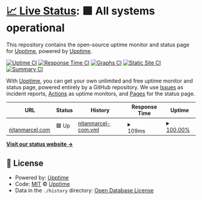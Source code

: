 # [📈 Live Status](https://demo.upptime.js.org): <!--live status--> **🟩 All systems operational**

This repository contains the open-source uptime monitor and status page for [Upptime](https://upptime.js.org), powered by [Upptime](https://github.com/upptime/upptime).

[![Uptime CI](https://github.com/nitanmarcel/upptime/workflows/Uptime%20CI/badge.svg)](https://github.com/nitanmarcel/upptime/actions?query=workflow%3A%22Uptime+CI%22)
[![Response Time CI](https://github.com/nitanmarcel/upptime/workflows/Response%20Time%20CI/badge.svg)](https://github.com/nitanmarcel/upptime/actions?query=workflow%3A%22Response+Time+CI%22)
[![Graphs CI](https://github.com/nitanmarcel/upptime/workflows/Graphs%20CI/badge.svg)](https://github.com/nitanmarcel/upptime/actions?query=workflow%3A%22Graphs+CI%22)
[![Static Site CI](https://github.com/nitanmarcel/upptime/workflows/Static%20Site%20CI/badge.svg)](https://github.com/nitanmarcel/upptime/actions?query=workflow%3A%22Static+Site+CI%22)
[![Summary CI](https://github.com/nitanmarcel/upptime/workflows/Summary%20CI/badge.svg)](https://github.com/nitanmarcel/upptime/actions?query=workflow%3A%22Summary+CI%22)

With [Upptime](https://upptime.js.org), you can get your own unlimited and free uptime monitor and status page, powered entirely by a GitHub repository. We use [Issues](https://github.com/upptime/upptime/issues) as incident reports, [Actions](https://github.com/nitanmarcel/upptime/actions) as uptime monitors, and [Pages](https://demo.upptime.js.org) for the status page.

<!--start: status pages-->
<!-- This summary is generated by Upptime (https://github.com/upptime/upptime) -->
<!-- Do not edit this manually, your changes will be overwritten -->
<!-- prettier-ignore -->
| URL | Status | History | Response Time | Uptime |
| --- | ------ | ------- | ------------- | ------ |
| <img alt="" src="https://favicons.githubusercontent.com/nitanmarcel.com" height="13"> [nitanmarcel.com](https://nitanmarcel.com) | 🟩 Up | [nitanmarcel-com.yml](https://github.com/nitanmarcel/uptime/commits/HEAD/history/nitanmarcel-com.yml) | <details><summary><img alt="Response time graph" src="./graphs/nitanmarcel-com/response-time-week.png" height="20"> 109ms</summary><br><a href="https://nitanmarcel.com/history/nitanmarcel-com"><img alt="Response time 109" src="https://img.shields.io/endpoint?url=https%3A%2F%2Fraw.githubusercontent.com%2Fnitanmarcel%2Fuptime%2FHEAD%2Fapi%2Fnitanmarcel-com%2Fresponse-time.json"></a><br><a href="https://nitanmarcel.com/history/nitanmarcel-com"><img alt="24-hour response time 109" src="https://img.shields.io/endpoint?url=https%3A%2F%2Fraw.githubusercontent.com%2Fnitanmarcel%2Fuptime%2FHEAD%2Fapi%2Fnitanmarcel-com%2Fresponse-time-day.json"></a><br><a href="https://nitanmarcel.com/history/nitanmarcel-com"><img alt="7-day response time 109" src="https://img.shields.io/endpoint?url=https%3A%2F%2Fraw.githubusercontent.com%2Fnitanmarcel%2Fuptime%2FHEAD%2Fapi%2Fnitanmarcel-com%2Fresponse-time-week.json"></a><br><a href="https://nitanmarcel.com/history/nitanmarcel-com"><img alt="30-day response time 109" src="https://img.shields.io/endpoint?url=https%3A%2F%2Fraw.githubusercontent.com%2Fnitanmarcel%2Fuptime%2FHEAD%2Fapi%2Fnitanmarcel-com%2Fresponse-time-month.json"></a><br><a href="https://nitanmarcel.com/history/nitanmarcel-com"><img alt="1-year response time 109" src="https://img.shields.io/endpoint?url=https%3A%2F%2Fraw.githubusercontent.com%2Fnitanmarcel%2Fuptime%2FHEAD%2Fapi%2Fnitanmarcel-com%2Fresponse-time-year.json"></a></details> | <details><summary><a href="https://nitanmarcel.com/history/nitanmarcel-com">100.00%</a></summary><a href="https://nitanmarcel.com/history/nitanmarcel-com"><img alt="All-time uptime 100.00%" src="https://img.shields.io/endpoint?url=https%3A%2F%2Fraw.githubusercontent.com%2Fnitanmarcel%2Fuptime%2FHEAD%2Fapi%2Fnitanmarcel-com%2Fuptime.json"></a><br><a href="https://nitanmarcel.com/history/nitanmarcel-com"><img alt="24-hour uptime 100.00%" src="https://img.shields.io/endpoint?url=https%3A%2F%2Fraw.githubusercontent.com%2Fnitanmarcel%2Fuptime%2FHEAD%2Fapi%2Fnitanmarcel-com%2Fuptime-day.json"></a><br><a href="https://nitanmarcel.com/history/nitanmarcel-com"><img alt="7-day uptime 100.00%" src="https://img.shields.io/endpoint?url=https%3A%2F%2Fraw.githubusercontent.com%2Fnitanmarcel%2Fuptime%2FHEAD%2Fapi%2Fnitanmarcel-com%2Fuptime-week.json"></a><br><a href="https://nitanmarcel.com/history/nitanmarcel-com"><img alt="30-day uptime 100.00%" src="https://img.shields.io/endpoint?url=https%3A%2F%2Fraw.githubusercontent.com%2Fnitanmarcel%2Fuptime%2FHEAD%2Fapi%2Fnitanmarcel-com%2Fuptime-month.json"></a><br><a href="https://nitanmarcel.com/history/nitanmarcel-com"><img alt="1-year uptime 100.00%" src="https://img.shields.io/endpoint?url=https%3A%2F%2Fraw.githubusercontent.com%2Fnitanmarcel%2Fuptime%2FHEAD%2Fapi%2Fnitanmarcel-com%2Fuptime-year.json"></a></details>

<!--end: status pages-->

[**Visit our status website →**](https://demo.upptime.js.org)

## 📄 License

- Powered by: [Upptime](https://github.com/upptime/upptime)
- Code: [MIT](./LICENSE) © [Upptime](https://upptime.js.org)
- Data in the `./history` directory: [Open Database License](https://opendatacommons.org/licenses/odbl/1-0/)
